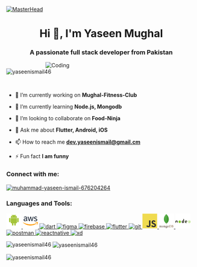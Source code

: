 [![MasterHead](https://miro.medium.com/v2/resize:fit:720/format:webp/1*AlISztRwQYNWh6XpWXAEOA.png)](https://yaseenmughal46.io)
<h1 align="center">Hi 👋, I'm Yaseen Mughal</h1>
<h3 align="center">A passionate full stack developer from Pakistan</h3>
<img align="right" alt="Coding" width="400" src=https://media2.giphy.com/media/v1.Y2lkPTc5MGI3NjExc3I1ajZuYXJvamM1dWVucHh2dnN2Zjk0cGZwa29qMmF4OXRkNXI1OCZlcD12MV9pbnRlcm5hbF9naWZfYnlfaWQmY3Q9Zw/3GYmecuz4ncOc/giphy.gif>
<p align="left"> <img src="https://komarev.com/ghpvc/?username=yaseenismail46&label=Profile%20views&color=0e75b6&style=flat" alt="yaseenismail46" /> </p>

<p align="left"> <a href="https://twitter.com/" target="blank"><img src="https://img.shields.io/twitter/follow/?logo=twitter&style=for-the-badge" alt="" /></a> </p>

- 🔭 I’m currently working on **Mughal-Fitness-Club**

- 🌱 I’m currently learning **Node.js, Mongodb**

- 👯 I’m looking to collaborate on **Food-Ninja**

- 💬 Ask me about **Flutter, Android, iOS**

- 📫 How to reach me **dev.yaseenismail@gmail.cm**

- ⚡ Fun fact **I am funny**

<h3 align="left">Connect with me:</h3>
<p align="left">
<a href="https://linkedin.com/in/muhammad-yaseen-ismail-676204264" target="blank"><img align="center" src="https://raw.githubusercontent.com/rahuldkjain/github-profile-readme-generator/master/src/images/icons/Social/linked-in-alt.svg" alt="muhammad-yaseen-ismail-676204264" height="30" width="40" /></a>
</p>

<h3 align="left">Languages and Tools:</h3>
<p align="left"> <a href="https://developer.android.com" target="_blank" rel="noreferrer"> <img src="https://raw.githubusercontent.com/devicons/devicon/master/icons/android/android-original-wordmark.svg" alt="android" width="40" height="40"/> </a> <a href="https://aws.amazon.com" target="_blank" rel="noreferrer"> <img src="https://raw.githubusercontent.com/devicons/devicon/master/icons/amazonwebservices/amazonwebservices-original-wordmark.svg" alt="aws" width="40" height="40"/> </a> <a href="https://dart.dev" target="_blank" rel="noreferrer"> <img src="https://www.vectorlogo.zone/logos/dartlang/dartlang-icon.svg" alt="dart" width="40" height="40"/> </a> <a href="https://www.figma.com/" target="_blank" rel="noreferrer"> <img src="https://www.vectorlogo.zone/logos/figma/figma-icon.svg" alt="figma" width="40" height="40"/> </a> <a href="https://firebase.google.com/" target="_blank" rel="noreferrer"> <img src="https://www.vectorlogo.zone/logos/firebase/firebase-icon.svg" alt="firebase" width="40" height="40"/> </a> <a href="https://flutter.dev" target="_blank" rel="noreferrer"> <img src="https://www.vectorlogo.zone/logos/flutterio/flutterio-icon.svg" alt="flutter" width="40" height="40"/> </a> <a href="https://git-scm.com/" target="_blank" rel="noreferrer"> <img src="https://www.vectorlogo.zone/logos/git-scm/git-scm-icon.svg" alt="git" width="40" height="40"/> </a> <a href="https://developer.mozilla.org/en-US/docs/Web/JavaScript" target="_blank" rel="noreferrer"> <img src="https://raw.githubusercontent.com/devicons/devicon/master/icons/javascript/javascript-original.svg" alt="javascript" width="40" height="40"/> </a> <a href="https://www.mongodb.com/" target="_blank" rel="noreferrer"> <img src="https://raw.githubusercontent.com/devicons/devicon/master/icons/mongodb/mongodb-original-wordmark.svg" alt="mongodb" width="40" height="40"/> </a> <a href="https://nodejs.org" target="_blank" rel="noreferrer"> <img src="https://raw.githubusercontent.com/devicons/devicon/master/icons/nodejs/nodejs-original-wordmark.svg" alt="nodejs" width="40" height="40"/> </a> <a href="https://postman.com" target="_blank" rel="noreferrer"> <img src="https://www.vectorlogo.zone/logos/getpostman/getpostman-icon.svg" alt="postman" width="40" height="40"/> </a> <a href="https://reactnative.dev/" target="_blank" rel="noreferrer"> <img src="https://reactnative.dev/img/header_logo.svg" alt="reactnative" width="40" height="40"/> </a> <a href="https://www.adobe.com/products/xd.html" target="_blank" rel="noreferrer"> <img src="https://cdn.worldvectorlogo.com/logos/adobe-xd.svg" alt="xd" width="40" height="40"/> </a> </p>

<p><img align="left" src="https://github-readme-stats.vercel.app/api/top-langs?username=yaseenismail46&show_icons=true&locale=en&layout=compact" alt="yaseenismail46" /></p>

<p>&nbsp;<img align="center" src="https://github-readme-stats.vercel.app/api?username=yaseenismail46&show_icons=true&locale=en" alt="yaseenismail46" /></p>

<p><img align="center" src="https://github-readme-streak-stats.herokuapp.com/?user=yaseenismail46&" alt="yaseenismail46" /></p>
